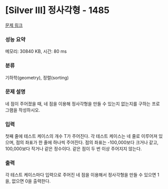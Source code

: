 # [Silver III] 정사각형 - 1485 

[문제 링크](https://www.acmicpc.net/problem/1485) 

### 성능 요약

메모리: 30840 KB, 시간: 80 ms

### 분류

기하학(geometry), 정렬(sorting)

### 문제 설명

<p>네 점이 주어졌을 때, 네 점을 이용해 정사각형을 만들 수 있는지 없는지를 구하는 프로그램을 작성하시오.</p>

### 입력 

 <p>첫째 줄에 테스트 케이스의 개수 T가 주어진다. 각 테스트 케이스는 네 줄로 이루어져 있으며, 점의 좌표가 한 줄에 하나씩 주어진다. 점의 좌표는 -100,000보다 크거나 같고, 100,000보다 작거나 같은 정수이다. 같은 점이 두 번 이상 주어지지 않는다.</p>

### 출력 

 <p>각 테스트 케이스마다 입력으로 주어진 네 점을 이용해서 정사각형을 만들 수 있으면 1을, 없으면 0을 출력한다.</p>


